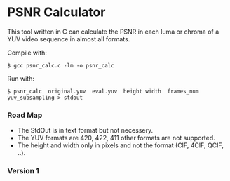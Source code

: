 PSNR Calculator
=============== 

This tool written in C can calculate the PSNR in each luma or chroma of a YUV video sequence in almost all formats.

Compile with: 

	$ gcc psnr_calc.c -lm -o psnr_calc

Run with: 

	$ psnr_calc  original.yuv  eval.yuv  height width  frames_num  yuv_subsampling > stdout


### Road Map

* The StdOut is in text format but not necessery.
* The YUV formats are 420, 422, 411 other formats are not supported.
* The height and width only in pixels and not the format (CIF, 4CIF, QCIF, ..).



### Version 1

